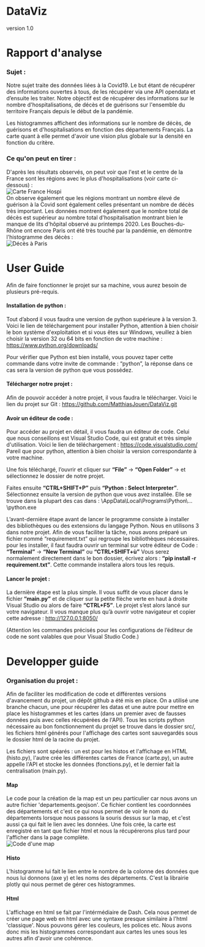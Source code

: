 # DataViz

version 1.0
#                                                                           Rapport d'analyse

### Sujet : 
Notre sujet traite des données liées à la Covid19. 
Le but étant de récupérer des informations ouvertes à tous, de les récupérer via une API opendata et d’ensuite les traiter.
Notre objectif est de récupérer des informations sur le nombre d'hospitalisations, de décès et de guérisons sur l'ensemble du territoire Français depuis le début de la pandémie.

Les histogrammes affichent des informations sur le nombre de décès, de guérisons et d'hospitalisations en fonction des départements Français.
La carte quant à elle permet d'avoir une vision plus globale sur la densité en fonction du critère.

### Ce qu'on peut en tirer :

D'après les résultats observés, on peut voir que l'est et le centre de la France sont les régions avec le plus d'hospitalisations (voir carte ci-dessous) : 
</br>![Carte France Hospi](https://github.com/MatthiasJouen/DataViz/tree/main/images/france_hospi.PNG?raw=true)
</br>On observe également que les régions montrant un nombre élevé de guérison à la Covid sont également celles présentant un nombre de décès très important. Les données montrent également que le nombre total de décès est supérieur au nombre total d'hospitalisation montrant bien le manque de lits d'hôpital observé au printemps 2020.
Les Bouches-du-Rhône ont encore Paris ont été très touché par la pandémie, en démontre l'histogramme des décès :
</br>![Décès à Paris](https://github.com/MatthiasJouen/DataViz/tree/main/images/paris_deces.PNG?raw=true)



#                                                                           User Guide

Afin de faire fonctionner le projet sur sa machine, vous aurez besoin de plusieurs pré-requis.

#### Installation de python :
Tout d’abord il vous faudra une version de python supérieure à la version 3.
Voici le lien de téléchargement pour installer Python, attention à bien choisir le bon système d'exploitation et si vous êtes sur Windows, veuillez à bien choisir la version 32 ou 64 bits en fonction de votre machine : <https://www.python.org/downloads/>

Pour vérifier que Python est bien installé, vous pouvez taper cette commande dans votre invite de commande : “python”, la réponse dans ce cas sera la version de python que vous possédez.

#### Télécharger notre projet :
Afin de pouvoir accéder à notre projet, il vous faudra le télécharger. Voici le lien du projet sur Git : https://github.com/MatthiasJouen/DataViz.git

#### Avoir un éditeur de code :
Pour accéder au projet en détail, il vous faudra un éditeur de code. Celui que nous conseillons est Visual Studio Code, qui est gratuit et très simple d'utilisation. Voici le lien de téléchargement : <https://code.visualstudio.com/>
Pareil que pour python, attention à bien choisir la version correspondante à votre machine.

Une fois téléchargé, l’ouvrir et cliquer sur **“File”** → **“Open Folder”** → et sélectionnez le dossier de notre projet.

Faites ensuite **“CTRL+SHIFT+P”** puis **“Python : Select Interpreter”**. Sélectionnez ensuite la version de python que vous avez installée. Elle se trouve dans la plupart des cas dans : \AppData\Local\Programs\Python\…\python.exe 

L’avant-dernière étape avant de lancer le programme consiste à installer des bibliothèques ou des extensions du langage Python. Nous en utilisons 3 dans notre projet. Afin de vous faciliter la tâche, nous avons préparé un fichier nommé “requirement.txt” qui regroupe les bibliothèques nécessaires. 
pour les installer, il faut faudra ouvrir un terminal sur votre éditeur de Code : **“Terminal”** → **“New Terminal”** ou **“CTRL+SHIFT+ù”**
Vous serez normalement directement dans le bon dossier, écrivez alors :
 **“pip install -r requirement.txt”**. 
Cette commande installera alors tous les requis. 

#### Lancer le projet :
La dernière étape est la plus simple. Il vous suffit de vous placer dans le fichier **“main.py”** et de cliquer sur la petite flèche verte en haut à droite Visual Studio ou alors de faire **“CTRL+F5”**. Le projet s’est alors lancé sur votre navigateur.
Il vous manque plus qu’à ouvrir votre navigateur et copier cette adresse : <http://127.0.0.1:8050/>



(Attention les commandes précisés pour les configurations de l’éditeur de code ne sont valables que pour Visual Studio Code.)

#                                                                           Developper guide

### Organisation du projet :
Afin de faciliter les modification de code et différentes versions d'avancement du projet, un dépôt github a été mis en place. On a utilisé une branche chacun, une pour récupérer les datas et une autre pour mettre en place les histogrammes et les cartes (dans un premier avec de fausses données puis avec celles récupérées de l'API).
Tous les scripts python nécessaire au bon fonctionnement du projet se trouve dans le dossier src/, les fichiers html générés pour l'affichage des cartes sont sauvegardés sous le dossier html de la racine du projet.

Les fichiers sont spéarés : un est pour les histos et l'affichage en HTML (histo.py), l'autre crée les différentes cartes de France (carte.py), un autre appelle l'API et stocke les données (fonctions.py), et le dernier fait la centralisation (main.py).

#### Map
Le code pour la création de la map est un peu particulier car nous avons un autre fichier 'departements.geojson'. Ce fichier contient les coordonnées des départements et c'est ce qui nous permet de voir le nom du départements lorsque nous passons la souris dessus sur la map, et c'est aussi ça qui fait le lien avec les données.
Une fois crée, la carte est enregistré en tant que fichier html et nous la récupérerons plus tard pour l'afficher dans la page complète.
</br>![Code d'une map](https://github.com/MatthiasJouen/DataViz/tree/main/images/map_code.PNG?raw=true)


#### Histo
L'histogramme lui fait le lien entre le nombre de la colonne des données que nous lui donnons (axe y) et les noms des départements.
C'est la librairie plotly qui nous permet de gérer ces histogrammes.


#### Html
L'affichage en html se fait par l'intérmédiaire de Dash. Cela nous permet  de créer une page web en html avec une syntaxe presque similaire à l'html 'classique'.
Nous pouvons gérer les couleurs, les polices etc. 
Nous avons donc mis les histogrammes correspondant aux cartes les unes sous les autres afin d'avoir une cohérence.
#
